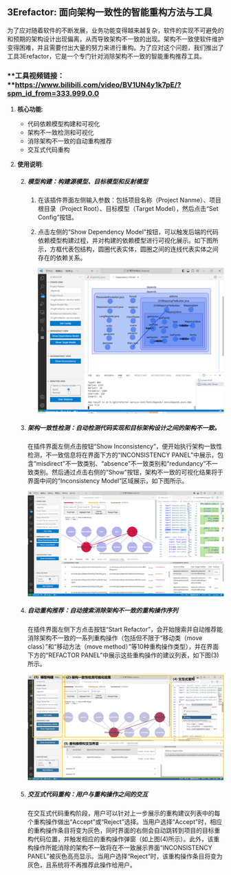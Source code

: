 ## 3Erefactor: 面向架构一致性的智能重构方法与工具

为了应对随着软件的不断发展，业务功能变得越来越复杂，软件的实现不可避免的和预期的架构设计出现偏离，从而导致架构不一致的出现。架构不一致使软件维护变得困难，并且需要付出大量的努力来进行重构。为了应对这个问题，我们推出了工具3Erefactor，它是一个专门针对消除架构不一致的智能重构推荐工具。

### **工具视频链接：**https://www.bilibili.com/video/BV1UN4y1k7pE/?spm_id_from=333.999.0.0

1. **核心功能**:

   - 代码依赖模型构建和可视化
   - 架构不一致检测和可视化
   - 消除架构不一致的自动重构推荐
   - 交互式代码重构

2. **使用说明**:

   2. ##### 模型构建：构建源模型、目标模型和反射模型

      1. 在该插件界面左侧输入参数：包括项目名称（Project Nanme）、项目根目录（Project Root）、目标模型（Target Model），然后点击“Set Config”按钮。

      2. 点击左侧的“Show Dependency Model”按钮，可以触发后端的代码依赖模型构建过程，并对构建的依赖模型进行可视化展示。如下图所示，方框代表包结构，圆圈代表实体，圆圈之间的连线代表实体之间存在的依赖关系。

         <img src="fig/dependency.png" alt="dependency" style="zoom:60%;" />

   2. ##### 架构一致性检测：自动检测代码实现和目标架构设计之间的架构不一致。

      在插件界面左侧点击按钮“Show Inconsistency”，便开始执行架构一致性检测，不一致信息将在界面下方的“INCONSISTENCY PANEL”中展示，包含“misdirect”不一致类别、“absence”不一致类别和“redundancy”不一致类别。然后通过点击右侧的“Show”按钮，架构不一致的可视化结果将于界面中间的“Inconsistency Model”区域展示，如下图所示。

      <img src="fig/inconsistency.png" alt="inconsistency" style="zoom:50%;" />

   3. ##### 自动重构推荐：自动搜索消除架构不一致的重构操作序列

      在插件界面左侧下方点击按钮“Start Refactor”，会开始搜索并自动推荐能消除架构不一致的一系列重构操作（包括但不限于“移动类（move class）”和“移动方法（move method）”等10种重构操作类型），并在界面下方的“REFACTOR PANEL”中展示这些重构操作的建议列表，如下图(3)所示。

      <img src="fig/Plugin.png" alt="Plugin" style="zoom:50%;" />

   5. ##### 交互式代码重构：用户与重构操作之间的交互

      在交互式代码重构阶段，用户可以针对上一步展示的重构建议列表中的每个重构操作做出“Accept”或“Reject”选择。当用户选择“Accept”时，相应的重构操作条目将变为灰色，同时界面的右侧会自动跳转到项目的目标重构代码位置，并触发相应的重构操作弹窗（如上图(4)所示）。此外，该重构操作所能消除的架构不一致将在不一致展示界面“INCONSISTENCY PANEL”被灰色高亮显示。当用户选择“Reject”时，该重构操作条目将变为灰色，且系统将不再推荐此操作给用户。